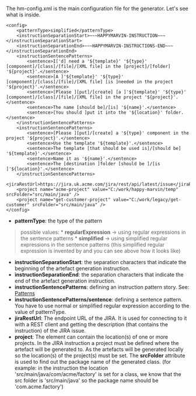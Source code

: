 The hm-config.xml is the main configuration file for the generator. Let's see what is inside.

```
<config>
    <patternType>simplified</patternType>
    <instructionSeparationStart>~~~HAPPYMARVIN-INSTRUCTION~~~</instructionSeparationStart>
    <instructionSeparationEnd>~~~HAPPYMARVIN-INSTRUCTIONS-END~~~</instructionSeparationEnd>
    <instructionSentencePatterns>
        <sentence>I['d] need a '${template}' '${type}' [component]/[class]/[file]/[XML file] in the [project]/[folder] '${project}'.</sentence>
        <sentence>[A ]'${template}' '${type}' [component]/[class]/[file]/[XML file] [is ]needed in the project '${project}'.</sentence>
        <sentence>[Please ][put]/[create] [a ]'${template}' '${type}' [component]/[class]/[file]/[XML file] in the project '${project}'.</sentence>
        <sentence>The name [should be]/[is] '${name}'.</sentence>
        <sentence>[You should ]put it into the '${location}' folder.</sentence>
    </instructionSentencePatterns>
    <instructionSentencePatterns>
        <sentence>[Please ][put]/[create] a '${type}' component in the project '${project}'.</sentence>
        <sentence>Use the template '${template}'.</sentence>
        <sentence>The template [that should be used is]/[should be] '${template}'.</sentence>
        <sentence>Name it as '${name}'.</sentence>
        <sentence>The [destination ]folder [should be ]/[is ]'${location}'.</sentence>
    </instructionSentencePatterns>
    <jiraRestUrl>https://jira.uk.acme.com/jira/rest/api/latest/issue</jiraRestUrl>
    <project name="acme-project" value="C:/work/happy-marvin/temp" srcFolder="src/main/java" />
    <project name="get-customer-project" value="C:/work/legacy/get-customer" srcFolder="src/main/java" />
</config>
```

  * **patternType**: the type of the pattern

> possible values:
    * **regularExpression** -> using regular expressions in the sentence patterns
    * **simplified** ->  using simplified regular expressions in the sentence patterns (this simplified regular expression is invented by and you can see above how it looks like)
  * **instructionSeparationStart**: the separation characters that indicate the beginning of the artefact generation instruction.
  * **instructionSeparationEnd**: the separation characters that indicate the end of the artefact generation instruction.
  * **instructionSentencePatterns**: defining an instruction pattern story. See: [Patterns](Patterns.md)
  * **instructionSentencePatterns/sentence**: defining a sentence pattern. You have to use normal or simplified regular expression according to the value of patternType.
  * **jiraRestUrl**: The endpoint URL of the JIRA. It is used for connecting to it with a REST client and getting the description (that contains the instruction) of the JIRA issue.
  * **project**: The element can contain the location(s) of one or more projects. In the JIRA instruction a project must be defined where the artefact will be generated to. As the artefacts will be generated locally so the location(s) of the project(s) must be set. The **srcFolder** attribute is used to find out the package name of the generated class. (for example: in the instruction the location 'src/main/java/com/acme/factory' is set for a class, we know that the src folder is 'src/main/java' so the package name should be 'com.acme.factory')